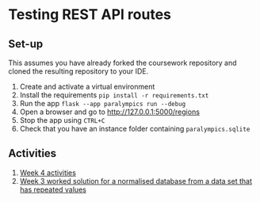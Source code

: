 # Testing REST API routes


## Set-up

This assumes you have already forked the coursework repository and cloned the resulting repository to your IDE.

1. Create and activate a virtual environment
2. Install the requirements `pip install -r requirements.txt`
3. Run the app `flask --app paralympics run --debug`
4. Open a browser and go to http://127.0.0.1:5000/regions
5. Stop the app using `CTRL+C`
6. Check that you have an instance folder containing `paralympics.sqlite`

## Activities

1. [Week 4 activities](activities/activities-main.md)
2. [Week 3 worked solution for a normalised database from a data set that has repeated values](activities/activities-dbextra.md)
